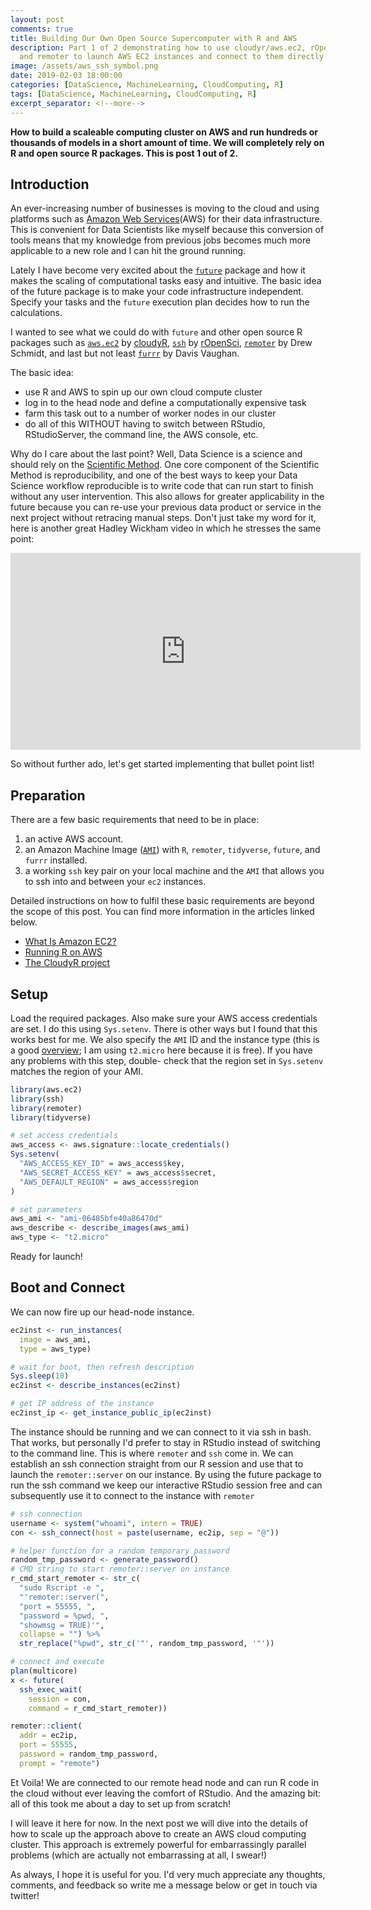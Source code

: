 ```yaml
---
layout: post
comments: true
title: Building Our Own Open Source Supercomputer with R and AWS
description: Part 1 of 2 demonstrating how to use cloudyr/aws.ec2, rOpenSci/ssh,
  and remoter to launch AWS EC2 instances and connect to them directly from RStudio.
image: /assets/aws_ssh_symbol.png
date: 2019-02-03 18:00:00
categories: [DataScience, MachineLearning, CloudComputing, R]
tags: [DataScience, MachineLearning, CloudComputing, R]
excerpt_separator: <!--more-->
---
```

**How to build a scaleable computing cluster on AWS and run hundreds or
thousands of models in a short amount of time. We will completely rely on R and
open source R packages. This is post 1 out of 2.**

<!--more-->

## Introduction

An ever-increasing number of businesses is moving to the cloud and using
platforms such as [Amazon Web Services](https://aws.amazon.com/)(AWS)
for their data infrastructure. This is convenient for
Data Scientists like myself because this conversion of tools means that my
knowledge from previous jobs becomes much more applicable to a new role and
I can hit the ground running.

Lately I have become very excited about the
[`future`](https://cran.r-project.org/web/packages/future/vignettes/future-1-overview.html)
package and how it makes the scaling of computational tasks easy and intuitive.
The basic idea of the future package is to make your code infrastructure
independent. Specify your tasks and the `future` execution plan decides
how to run the calculations.


I wanted to see what we could do with `future` and other open source R packages
such as [`aws.ec2`](https://rdrr.io/github/cloudyr/aws.ec2/f/README.md) by
[cloudyR](http://cloudyr.github.io/packages/),
[`ssh`](https://ropensci.org/technotes/2018/06/12/ssh-02/)
by [rOpenSci](https://ropensci.org/),
[`remoter`](https://cran.r-project.org/web/packages/remoter/vignettes/remoter.pdf)
by Drew Schmidt, and last but not least [`furrr`](https://davisvaughan.github.io/furrr/)
by Davis Vaughan.

The basic idea:
* use R and AWS to spin up our own cloud compute cluster
* log in to the head node and define a computationally expensive task
* farm this task out to a number of worker nodes in our cluster
* do all of this WITHOUT having to switch between RStudio, RStudioServer, the command line, the AWS console, etc.

Why do I care about the last point? Well, Data Science is a science and should
rely on the [Scientific Method](https://en.wikipedia.org/wiki/Scientific_method).
One core component of the Scientific Method is reproducibility, and one of the
best ways to keep your Data Science workflow reproducible is to write code that
can run start to finish without any user intervention. This also allows for
greater applicability in the future because you can re-use your previous data
product or service in the next project without retracing manual steps.
Don't just take my word for it, here is another great Hadley
Wickham video in which he stresses the same point:

<iframe width="560" height="315" src="https://www.youtube.com/embed/cpbtcsGE0OA" frameborder="0" allow="accelerometer; autoplay; encrypted-media; gyroscope; picture-in-picture" allowfullscreen></iframe>

So without further ado, let's get started implementing that bullet point list!


## Preparation

There are a few basic requirements that need to be in place:
1. an active AWS account.
1. an Amazon Machine Image ([`AMI`](https://docs.aws.amazon.com/AWSEC2/latest/UserGuide/AMIs.html))
with `R`, `remoter`, `tidyverse`, `future`, and `furrr` installed.
1. a working `ssh` key pair on your local machine and the `AMI` that allows you
to ssh into and between your `ec2` instances.

Detailed instructions on how to fulfil these basic requirements are beyond the
scope of this post. You can find more information in the articles linked below.
* [What Is Amazon EC2?](https://docs.aws.amazon.com/AWSEC2/latest/UserGuide/concepts.html)
* [Running R on AWS](https://aws.amazon.com/blogs/big-data/running-r-on-aws/)
* [The CloudyR project](http://cloudyr.github.io/)


## Setup

Load the required packages. Also make sure your AWS access credentials are set.
I do this using `Sys.setenv`. There is other ways but I found that this works
best for me. We also specify the `AMI` ID and the instance type (this is a good
[overview](https://aws.amazon.com/ec2/instance-types/); I am using `t2.micro`
here because it is free). If you have any problems with this step, double-
check that the region set in `Sys.setenv` matches the region of your AMI.

```r
library(aws.ec2)
library(ssh)
library(remoter)
library(tidyverse)

# set access credentials
aws_access <- aws.signature::locate_credentials()
Sys.setenv(
  "AWS_ACCESS_KEY_ID" = aws_access$key,
  "AWS_SECRET_ACCESS_KEY" = aws_access$secret,
  "AWS_DEFAULT_REGION" = aws_access$region
)

# set parameters
aws_ami <- "ami-06485bfe40a86470d"
aws_describe <- describe_images(aws_ami)
aws_type <- "t2.micro"
```

Ready for launch!


## Boot and Connect

We can now fire up our head-node instance.

```r
ec2inst <- run_instances(
  image = aws_ami,
  type = aws_type)

# wait for boot, then refresh description
Sys.sleep(10)
ec2inst <- describe_instances(ec2inst)

# get IP address of the instance
ec2inst_ip <- get_instance_public_ip(ec2inst)
```

The instance should be running and we can connect to it via ssh in bash.
That works, but personally I'd prefer to stay in RStudio instead of switching
to the command line. This is where `remoter` and `ssh` come in. We can
establish an ssh connection straight from our R session and use that to launch
the `remoter::server` on our instance. By using the future package to run the
ssh command we keep our interactive RStudio session free and can subsequently
use it to connect to the instance with `remoter`


```r
# ssh connection
username <- system("whoami", intern = TRUE)
con <- ssh_connect(host = paste(username, ec2ip, sep = "@"))

# helper function for a random temporary password
random_tmp_password <- generate_password()
# CMD string to start remoter::server on instance
r_cmd_start_remoter <- str_c(
  "sudo Rscript -e ",
  "'remoter::server(",
  "port = 55555, ",
  "password = %pwd, ",
  "showmsg = TRUE)'",
  collapse = "") %>%
  str_replace("%pwd", str_c('"', random_tmp_password, '"'))

# connect and execute
plan(multicore)
x <- future(
  ssh_exec_wait(
    session = con,
    command = r_cmd_start_remoter))

remoter::client(
  addr = ec2ip,
  port = 55555,
  password = random_tmp_password,
  prompt = "remote")

```

Et Voila! We are connected to our remote head node and can run R code
in the cloud without ever leaving the comfort of RStudio. And the amazing bit:
all of this took me about a day to set up from scratch!

I will leave it here for now. In the next post we will dive into the
details of how to scale up the approach above to create an AWS cloud computing
cluster. This approach is extremely powerful for embarrassingly parallel
problems (which are actually not embarrassing at all, I swear!)

As always, I hope it is useful for you. I'd very much appreciate any thoughts,
comments, and feedback so write me a message below or get in touch via twitter!
